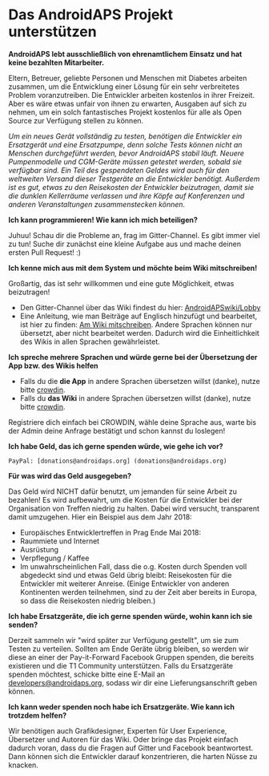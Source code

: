 # Das AndroidAPS Projekt unterstützen

**AndroidAPS lebt ausschließlich von ehrenamtlichem Einsatz und hat keine bezahlten Mitarbeiter.**

Eltern, Betreuer, geliebte Personen und Menschen mit Diabetes arbeiten zusammen, um die Entwicklung einer Lösung für ein sehr verbreitetes Problem voranzutreiben. Die Entwickler arbeiten kostenlos in ihrer Freizeit. Aber es wäre etwas unfair von ihnen zu erwarten, Ausgaben auf sich zu nehmen, um ein solch fantastisches Projekt kostenlos für alle als Open Source zur Verfügung stellen zu können.

*Um ein neues Gerät vollständig zu testen, benötigen die Entwickler ein Ersatzgerät und eine Ersatzpumpe, denn solche Tests können nicht an Menschen durchgeführt werden, bevor AndroidAPS stabil läuft. Neuere Pumpenmodelle und CGM-Geräte müssen getestet werden, sobald sie verfügbar sind. Ein Teil des gespendeten Geldes wird auch für den weltweiten Versand dieser Testgeräte an die Entwickler benötigt. Außerdem ist es gut, etwas zu den Reisekosten der Entwickler beizutragen, damit sie die dunklen Kellerräume verlassen und ihre Köpfe auf Konferenzen und anderen Veranstaltungen zusammenstecken können.*

**Ich kann programmieren! Wie kann ich mich beteiligen?**

Juhuu! Schau dir die Probleme an, frag im Gitter-Channel. Es gibt immer viel zu tun! Suche dir zunächst eine kleine Aufgabe aus und mache deinen ersten Pull Request! :)

**Ich kenne mich aus mit dem System und möchte beim Wiki mitschreiben!**

Großartig, das ist sehr willkommen und eine gute Möglichkeit, etwas beizutragen!

* Den Gitter-Channel über das Wiki findest du hier: [AndroidAPSwiki/Lobby](https://gitter.im/AndroidAPSwiki/Lobby) 
* Eine Anleitung, wie man Beiträge auf Englisch hinzufügt und bearbeitet, ist hier zu finden: [Am Wiki mitschreiben](../make-a-PR.md). Andere Sprachen können nur übersetzt, aber nicht bearbeitet werden. Dadurch wird die Einheitlichkeit des Wikis in allen Sprachen gewährleistet.

**Ich spreche mehrere Sprachen und würde gerne bei der Übersetzung der App bzw. des Wikis helfen**

* Falls du die **die App** in andere Sprachen übersetzen willst (danke), nutze bitte [crowdin](https://translations.androidaps.org).
* Falls du **das Wiki** in andere Sprachen übersetzen willst (danke), nutze bitte [crowdin](https://wikitranslations.androidaps.org). 

Registriere dich einfach bei CROWDIN, wähle deine Sprache aus, warte bis der Admin deine Anfrage bestätigt und schon kannst du loslegen!

**Ich habe Geld, das ich gerne spenden würde, wie gehe ich vor?**

    PayPal: [donations@androidaps.org] (donations@androidaps.org)  
    

**Für was wird das Geld ausgegeben?**

Das Geld wird NICHT dafür benutzt, um jemanden für seine Arbeit zu bezahlen! Es wird aufbewahrt, um die Kosten für die Entwickler bei der Organisation von Treffen niedrig zu halten. Dabei wird versucht, transparent damit umzugehen. Hier ein Beispiel aus dem Jahr 2018:

* Europäisches Entwicklertreffen in Prag Ende Mai 2018:
* Raummiete und Internet
* Ausrüstung
* Verpflegung / Kaffee
* Im unwahrscheinlichen Fall, dass die o.g. Kosten durch Spenden voll abgedeckt sind und etwas Geld übrig bleibt: Reisekosten für die Entwickler mit weiterer Anreise. (Einige Entwickler von anderen Kontinenten werden teilnehmen, sind zu der Zeit aber bereits in Europa, so dass die Reisekosten niedrig bleiben.)

**Ich habe Ersatzgeräte, die ich gerne spenden würde, wohin kann ich sie senden?**

Derzeit sammeln wir "wird später zur Verfügung gestellt", um sie zum Testen zu verteilen. Sollten am Ende Geräte übrig bleiben, so werden wir diese an einer der Pay-it-Forward Facebook Gruppen spenden, die bereits existieren und die T1 Community unterstützen. Falls du Ersatzgeräte spenden möchtest, schicke bitte eine E-Mail an developers@androidaps.org, sodass wir dir eine Lieferungsanschrift geben können.

**Ich kann weder spenden noch habe ich Ersatzgeräte. Wie kann ich trotzdem helfen?**

Wir benötigen auch Grafikdesigner, Experten für User Experience, Übersetzer und Autoren für das Wiki. Oder bringe das Projekt einfach dadurch voran, dass du die Fragen auf Gitter und Facebook beantwortest. Dann können sich die Entwickler darauf konzentrieren, die harten Nüsse zu knacken.
